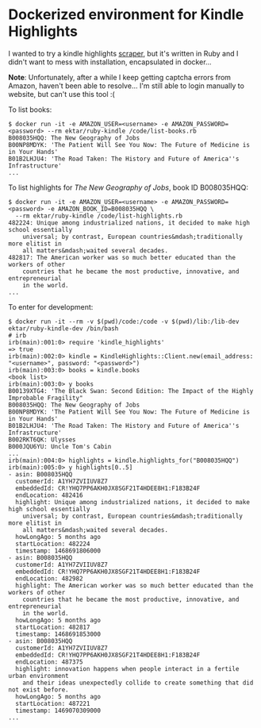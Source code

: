 # Dockerized environment for Kindle Highlights

I wanted to try a kindle highlights [scraper](https://github.com/speric/kindle-highlights), 
but it's written in Ruby and I didn't want to mess with installation, encapsulated in docker...

**Note**: Unfortunately, after a while I keep getting captcha errors from Amazon, haven't been 
able to resolve...  I'm still able to login manually to website, but can't use this tool :(

To list books:
```
$ docker run -it -e AMAZON_USER=<username> -e AMAZON_PASSWORD=<password> --rm ektar/ruby-kindle /code/list-books.rb
B008035HQQ: The New Geography of Jobs
B00NP8MDYK: 'The Patient Will See You Now: The Future of Medicine is in Your Hands'
B01B2LHJU4: 'The Road Taken: The History and Future of America''s Infrastructure'
...
```

To list highlights for *The New Geography of Jobs*, book ID B008035HQQ:
```
$ docker run -it -e AMAZON_USER=<username> -e AMAZON_PASSWORD=<password> -e AMAZON_BOOK_ID=B008035HQQ \
  --rm ektar/ruby-kindle /code/list-highlights.rb
482224: Unique among industrialized nations, it decided to make high school essentially
    universal; by contrast, European countries&mdash;traditionally more elitist in
    all matters&mdash;waited several decades.
482817: The American worker was so much better educated than the workers of other
    countries that he became the most productive, innovative, and entrepreneurial
    in the world.
...
```

To enter for development:
```
$ docker run -it --rm -v $(pwd)/code:/code -v $(pwd)/lib:/lib-dev ektar/ruby-kindle-dev /bin/bash
# irb
irb(main):001:0> require 'kindle_highlights'
=> true
irb(main):002:0> kindle = KindleHighlights::Client.new(email_address: "<username>", password: "<password>")
irb(main):003:0> books = kindle.books
<book list>
irb(main):003:0> y books
B00139XTG4: 'The Black Swan: Second Edition: The Impact of the Highly Improbable Fragility"
B008035HQQ: The New Geography of Jobs
B00NP8MDYK: 'The Patient Will See You Now: The Future of Medicine is in Your Hands'
B01B2LHJU4: 'The Road Taken: The History and Future of America''s Infrastructure'
B002RKT6QK: Ulysses
B000JQU6YU: Uncle Tom's Cabin
...
irb(main):004:0> highlights = kindle.highlights_for("B008035HQQ")
irb(main):005:0> y highlights[0..5]
- asin: B008035HQQ
  customerId: A1YH7ZVIIUV8Z7
  embeddedId: CR!YHQ7PP6AKH0JX8SGF21T4HDEE8H1:F183B24F
  endLocation: 482416
  highlight: Unique among industrialized nations, it decided to make high school essentially
    universal; by contrast, European countries&mdash;traditionally more elitist in
    all matters&mdash;waited several decades.
  howLongAgo: 5 months ago
  startLocation: 482224
  timestamp: 1468691806000
- asin: B008035HQQ
  customerId: A1YH7ZVIIUV8Z7
  embeddedId: CR!YHQ7PP6AKH0JX8SGF21T4HDEE8H1:F183B24F
  endLocation: 482982
  highlight: The American worker was so much better educated than the workers of other
    countries that he became the most productive, innovative, and entrepreneurial
    in the world.
  howLongAgo: 5 months ago
  startLocation: 482817
  timestamp: 1468691853000
- asin: B008035HQQ
  customerId: A1YH7ZVIIUV8Z7
  embeddedId: CR!YHQ7PP6AKH0JX8SGF21T4HDEE8H1:F183B24F
  endLocation: 487375
  highlight: innovation happens when people interact in a fertile urban environment
    and their ideas unexpectedly collide to create something that did not exist before.
  howLongAgo: 5 months ago
  startLocation: 487221
  timestamp: 1469070309000
...
```

